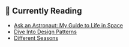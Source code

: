 ## 📖 Currently Reading
* [Ask an Astronaut: My Guide to Life in Space](https://www.goodreads.com/review/show/3656864921)
* [Dive Into Design Patterns](https://www.goodreads.com/review/show/3578892807)
* [Different Seasons](https://www.goodreads.com/review/show/3504967072)
